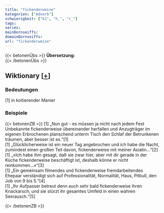 ```yaml
---
title: "fickenderweise"
kategorien: ["Adverb"]
schwierigkeit: ["k1", "h_", "r_"]
tags:
series:
mainDornseiffs:
domainDornseiffs:
url: "fickenderweise"
---
```


{{< betonenÜbs >}}
**Übersetzung:**  
{{< /betonenÜbs >}}

## Wiktionary [[+](https://de.wiktionary.org/wiki/fickenderweise)]

### Bedeutungen
[1] in koitierender Manier  

### Beispiele
{{< betonenZB >}}
[1] „Nun gut - es müssen ja nicht nach jedem Fest Unbekannte fickenderweise übereinander herfallen und Anzugträger im eigenen Erbrochenen planschend unterm Tisch den Schlaf der Betrunkenen träumen, aber besser ist es.“[1]  
[1] „Glücklicherweise ist ein neuer Tag angebrochen und ich habe die Nacht, zumindest einen großen Teil davon, fickenderweise mit meiner Asiatin…“[2]  
[1] „»Ich habe ihm gesagt, daß sie zwar hier, aber mit dir gerade in der Küche fickenderweise beschäftigt ist, deshalb könne er nicht reinkommen…«“[3]  
[1] „Ein gemeinsam filmendes und fickenderweise fremdarbeitendes Ehepaar verständigt sich auf Professionalität, Normalität, Haus, Pitbull, den Job von 9 bis 5.“[4]  
[1] „Ihr Aufpasser betreut denn auch sehr bald fickenderweise ihren Knackarsch, und sie stürzt ihr gesamtes Umfeld in einen wahren Sexrausch.“[5]  

{{< /betonenZB >}}

